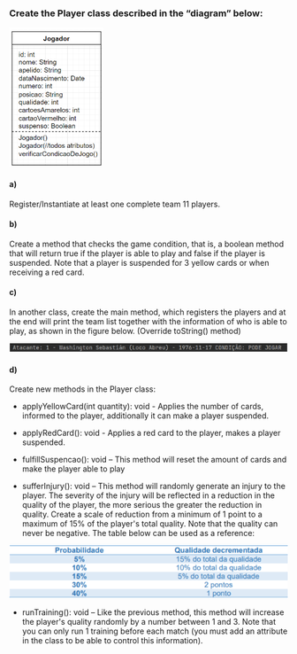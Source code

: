 ### Create the Player class described in the “diagram” below:

<img src="https://github.com/RitaFer/tomorrow-tech-talents/blob/main/assets/oop-stock-images/2022-05-09_19h38_53.png" />

#### a)
Register/Instantiate at least one complete team 11 players.

#### b)
Create a method that checks the game condition, that is, a boolean method that will return true if the player is able to play and false if the player is suspended. Note that a player is suspended for 3 yellow cards or when receiving a red card.

#### c)
In another class, create the main method, which registers the players and at the end will print the team list together with the information of who is able to play, as shown in the figure below. (Override toString() method)

<img src="https://github.com/RitaFer/tomorrow-tech-talents/blob/main/assets/oop-stock-images/2022-05-09_19h38_44.png" />

#### d)

Create new methods in the Player class:

- applyYellowCard(int quantity): void - Applies the number of cards, informed to the player, additionally it can make a player suspended.

- applyRedCard(): void - Applies a red card to the player, makes a player suspended.

- fulfillSuspencao(): void – This method will reset the amount of
cards and make the player able to play

- sufferInjury(): void – This method will randomly generate an injury to the player. The severity of the injury will be reflected in a reduction in the quality of the player, the more serious the greater the reduction in quality. Create a scale of reduction from a minimum of 1 point to a maximum of 15% of the player's total quality. Note that the quality can never be negative. The table below can be used as a reference:

<img src="https://github.com/RitaFer/tomorrow-tech-talents/blob/main/assets/oop-stock-images/2022-05-09_19h38_29.png" />

- runTraining(): void – Like the previous method, this method will increase the player's quality randomly by a number between 1 and 3. Note that you can only run 1 training before each match (you must add an attribute in the class to be able to control this information).
